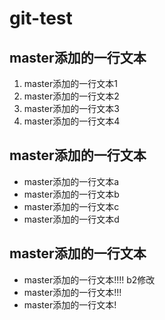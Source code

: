 # git-test

## master添加的一行文本

1. master添加的一行文本1
2. master添加的一行文本2
3. master添加的一行文本3
4. master添加的一行文本4

## master添加的一行文本

- master添加的一行文本a
- master添加的一行文本b
- master添加的一行文本c
- master添加的一行文本d

## master添加的一行文本

- master添加的一行文本!!!! b2修改
- master添加的一行文本!!! 
- master添加的一行文本!